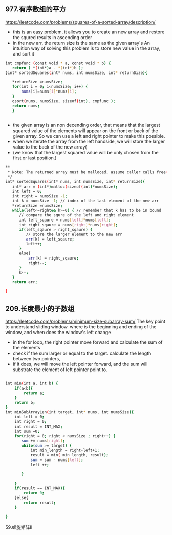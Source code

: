 ## 977.有序数组的平方 
https://leetcode.com/problems/squares-of-a-sorted-array/description/

- this is an easy problem, it allows you to create an new array and restore the squred results in ascending order
- in the new arr, the return size is the same as the given array's
An intuition way of solving this problem is to store new value in the array, and sort it
```sh
int cmpfunc (const void * a, const void * b) {
   return ( *(int*)a - *(int*)b );
}int* sortedSquares(int* nums, int numsSize, int* returnSize){

   *returnSize =numsSize;
   for(int i = 0; i<numsSize; i++) {
       nums[i]=nums[i]*nums[i];
   }
   qsort(nums, numsSize, sizeof(int), cmpfunc );
   return nums;
   }
   
   ```
   
   
- the given array is an non decending order, that means that the largest squared value of the elements will appear on the front or back of the given array. So we can use a left and right pointer to make this possible.
- when we iterate the array from the left handside, we will store the larger value to the back of the new array(
-  (we know that the largest squared value will be only chosen from the first or last position.)


```sh
**
 * Note: The returned array must be malloced, assume caller calls free().
 */
int* sortedSquares(int* nums, int numsSize, int* returnSize){
   int* arr = (int*)malloc(sizeof(int)*numsSize);
   int left = 0;
   int right = numsSize -1;
   int k = numsSize -1; // index of the last element of the new arr
   *returnSize =numsSize;
   while(left<=right&& k>=0) { // remember that k has to be in bound
      // compare the squre of the left and right element
      int left_sqaure = nums[left]*nums[left];
      int right_sqaure = nums[right]*nums[right];
      if(left_sqaure > right_sqaure) {
         // store the larger element to the new arr
         arr[k] = left_sqaure;
         left++;
      }
      else{
          arr[k] = right_sqaure;
          right--;
      }
      k--;
   }
   return arr;

}
```

## 209.长度最小的子数组
https://leetcode.com/problems/minimum-size-subarray-sum/
The key point to understand sliding window. where is the beginning and ending of the window, and when does the window's left change
- in the for loop, the right pointer move forward and calculate the sum of the elements
- check if the sum larger or equal to the target. calculate the length between two pointers,
- if it does, we will move the left pointer forward, and the sum will substrate the element of left pointer point to.


```sh

int min(int a, int b) {
    if(a<b){
        return a;
    }
    return b;
}
int minSubArrayLen(int target, int* nums, int numsSize){
    int left = 0;
    int right = 0;
    int result = INT_MAX;
    int sum =0;
    for(right = 0; right < numsSize ; right++) {
       sum += nums[right];
       while(sum >= target) {
           int min_length = right-left+1;
           result = min( min_length, result);
           sum = sum - nums[left];
           left ++;

       }
       
    }
    if(result == INT_MAX){
        return 0;
    }else{
        return result;
    }

}
```

 59.螺旋矩阵II


